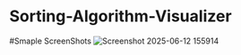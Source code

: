 # Sorting-Algorithm-Visualizer
#Smaple ScreenShots
![Screenshot 2025-06-12 155914](https://github.com/user-attachments/assets/8df5d817-3471-4fd4-89ad-4fd39ff6f214)
